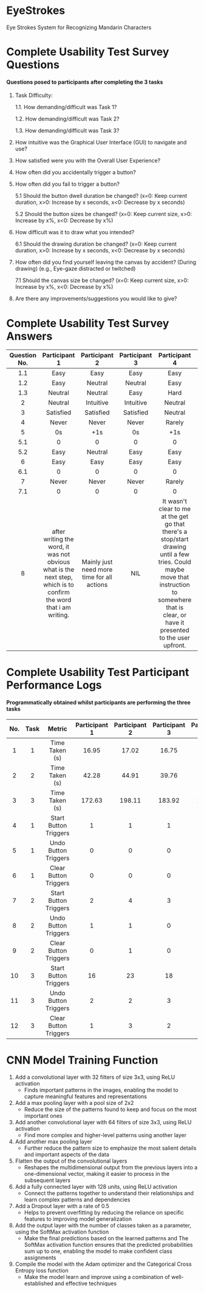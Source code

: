 # EyeStrokes
Eye Strokes System for Recognizing Mandarin Characters

# Complete Usability Test Survey Questions
#### Questions posed to participants after completing the 3 tasks

1. Task Difficulty:
   
    1.1. How demanding/difficult was Task 1?

    1.2. How demanding/difficult was Task 2?

    1.3. How demanding/difficult was Task 3?

2. How intuitive was the Graphical User Interface (GUI) to navigate and use?

3. How satisfied were you with the Overall User Experience?

4. How often did you accidentally trigger a button?

5. How often did you fail to trigger a button?

    5.1 Should the button dwell duration be changed? (x=0: Keep current duration, x>0: Increase by x seconds, x<0: Decrease by x seconds)

    5.2 Should the button sizes be changed? (x=0: Keep current size, x>0: Increase by x%, x<0: Decrease by x%)

6. How difficult was it to draw what you intended?
   
    6.1 Should the drawing duration be changed? (x=0: Keep current duration, x>0: Increase by x seconds, x<0: Decrease by x seconds)

7. How often did you find yourself leaving the canvas by accident? (During drawing) (e.g., Eye-gaze distracted or twitched)

     7.1 Should the canvas size be changed? (x=0: Keep current size, x>0: Increase by x%, x<0: Decrease by x%)

8. Are there any improvements/suggestions you would like to give?

# Complete Usability Test Survey Answers

| Question No. | Participant 1 | Participant 2 | Participant 3 | Participant 4 | Participant 5 | Participant 6 | Participant 7 | Participant 8 | Participant 9 | Participant 10 |
|:-------------:|:-------------:|:-------------:|:-------------:|:-------------:|:-------------:|:-------------:|:-------------:|:-------------:|:-------------:|:-------------:|
|1.1|Easy|Easy|Easy|Easy|Easy|Easy|Easy|Easy|Easy|Easy|
|1.2|Easy|Neutral|Neutral|Easy|Easy|Neutral|Easy|Easy|Neutral|Neutral|
|1.3|Neutral|Neutral|Easy|Hard|Neutral|Hard|Neutral|Neutral|Hard|Neutral|
|2|Neutral|Intuitive|Intuitive|Neutral|Neutral|Intuitive|Intuitive|Intuitive|Intuitive|Intuitive|
|3|Satisfied|Satisfied|Satisfied|Neutral|Satisfied|Satisfied|Satisfied|Satisfied|Satisfied|Satisfied|
|4|Never|Never|Never|Rarely|Never|Never|Rarely|Never|Never|Never|
|5|0s|+1s|0s|+1s|0s|+1s|0s|0s|0s|+1s|
|5.1|0|0|0|0|0|+25%|0|0|+10%|0%|
|5.2|Easy|Neutral|Easy|Easy|Easy|Neutral|Easy|Easy|Neutral|Neutral|
|6|Easy|Easy|Easy|Easy|Easy|Easy|Easy|Easy|Easy|Easy|
|6.1|0|0|0|0|0|0|0|0|0|0|
|7|Never|Never|Never|Rarely|Never|Never|Rarely|Never|Never|Never|
|7.1|0|0|0|0|0|0|0|0|0|0|
|8|after writing the word, it was not obvious what is the next step, which is to confirm the word that i am writing.|Mainly just need more time for all actions|NIL|It wasn't clear to me at the get go that there's a stop/start drawing until a few tries. Could maybe move that instruction to somewhere that is clear, or have it presented to the user upfront.|Don't know what to do after drawing finished|Have a longer draw duration and capture the average area the eye hovers around for more stable drawing?|NIL|NIL|Add a give up button?|Have the choice to choose how long the duration to draw is.|

# Complete Usability Test Participant Performance Logs
#### Programmatically obtained whilst participants are performing the three tasks

| No. | Task | Metric | Participant 1| Participant 2 | Participant 3 | Participant 4 | Participant 5 | Participant 6 | Participant 7 | Participant 8 | Participant 9 | Participant 10 | Total | Average | Standard Deviation |
|:-------------:|:-------------:|:-------------:|:-------------:|:-------------:|:-------------:|:-------------:|:-------------:|:-------------:|:-------------:|:-------------:|:-------------:|:-------------:|:-------------:|:-------------:|:-------------:|
|1|1|Time Taken (s)|16.95|17.02|16.75|17.11|16.82|16.93|16.88|16.69|16.77|16.98|168.9|16.9|0.13|
|2|2|Time Taken (s)|42.28|44.91|39.76|44.55|40.32|43.89|38.64|45.21|42.03|38.49|420.08|42.0|2.59|
|3|3|Time Taken (s)|172.63|198.11|183.92|176.78|192.23|178.34|185.96|193.01|167.36|195.49|1843.83|184.4|10.40|
|4|1|Start Button Triggers|1|1|1|1|1|1|1|1|1|1|10|1.0|0.00|
|5|1|Undo Button Triggers|0|0|0|0|0|0|0|0|0|0|0|0.0|0.00|
|6|1|Clear Button Triggers|0|0|0|0|0|0|0|0|0|0|0|0.0|0.00|
|7|2|Start Button Triggers|2|4|3|2|3|4|2|3|2|2|27|2.7|0.82|
|8|2|Undo Button Triggers|1|1|0|0|1|0|0|0|0|0|3|0.3|0.48|
|9|2|Clear Button Triggers|0|1|0|1|0|0|1|0|0|0|3|0.3|0.48|
|10|3|Start Button Triggers|16|23|18|12|18|19|14|16|13|14|163|16.3|3.30|
|11|3|Undo Button Triggers|2|2|3|1|3|2|1|1|2|2|19|1.9|0.74|
|12|3|Clear Button Triggers|1|3|2|0|1|2|0|1|1|2|13|1.3|0.95|

# CNN Model Training Function

1. Add a convolutional layer with 32 filters of size 3x3, using ReLU activation
      - Finds important patterns in the images, enabling the model to capture meaningful features and representations
2. Add a max pooling layer with a pool size of 2x2
      - Reduce the size of the patterns found to keep and focus on the most important ones
3. Add another convolutional layer with 64 filters of size 3x3, using ReLU activation
      - Find more complex and higher-level patterns using another layer
4. Add another max pooling layer
      - Further reduce the pattern size to emphasize the most salient details and important aspects of the data	
5. Flatten the output of the convolutional layers
      - Reshapes the multidimensional output from the previous layers into a one-dimensional vector, making it easier to process in the subsequent layers
6. Add a fully connected layer with 128 units, using ReLU activation
      - Connect the patterns together to understand their relationships and learn complex patterns and dependencies
7. Add a Dropout layer with a rate of 0.5
      - Helps to prevent overfitting by reducing the reliance on specific features to improving model generalization
8. Add the output layer with the number of classes taken as a parameter, using the SoftMax activation function
      - Make the final predictions based on the learned patterns and The SoftMax activation function ensures that the predicted probabilities sum up to one, enabling the model to make confident class assignments
9. Compile the model with the Adam optimizer and the Categorical Cross Entropy loss function
      - Make the model learn and improve using a combination of well-established and effective techniques


